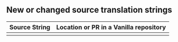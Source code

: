 <!---
Thanks for filing an issue 😄 ! Before you submit, please read the following:

Translations in this repository are managed by Transifex https://transifex.com/vanilla/vanilla. To contribute translations, please create an account on Transifex.com and request access to a team via the Vanilla Forums Community Forum https://vanillaforums.org/discussions. We'd love your help!

To add a new source string in `tx-source` please proceed with the template below.
-->

<!--- Please explain below where in the Vanilla Forums product or repos this translation string will be used.

If the string is not present in one of Vanilla's github repos it likely doesn't belong in this repo. Instead it can be added directly in your addon! https://docs.vanillaforums.com/developer/locales/#overriding-locales
-->

## New or changed source translation strings

| Source String                | Location or PR in a Vanilla repository
|------------------------------|----------------------------------------
|                              |
